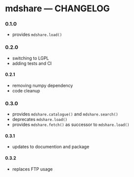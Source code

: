 # mdshare &mdash; CHANGELOG

### 0.1.0
- provides `mdshare.load()`

### 0.2.0
- switching to LGPL
- adding tests and CI

#### 0.2.1
- removing numpy dependency
- code cleanup

### 0.3.0
- provides `mdshare.catalogue()` and `mdshare.search()`
- deprecates `mdshare.load()`
- provides `mdshare.fetch()` as successor to `mdshare.load()`

#### 0.3.1
- updates to documention and package

#### 0.3.2
- replaces FTP usage
